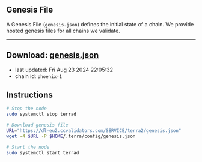 ## Genesis File
A Genesis File (`genesis.json`) defines the initial state of a chain. We provide hosted genesis files for all chains we validate.

---
**Download: [genesis.json](https://dl-eu2.ccvalidators.com/SERVICE/terra2/genesis.json)**
---

- last updated: Fri Aug 23 2024 22:05:32
- chain id: `phoenix-1`

## Instructions
```sh
# Stop the node
sudo systemctl stop terrad

# Download genesis file
URL="https://dl-eu2.ccvalidators.com/SERVICE/terra2/genesis.json"
wget -4 $URL -P $HOME/.terra/config/genesis.json

# Start the node
sudo systemctl start terrad
```
